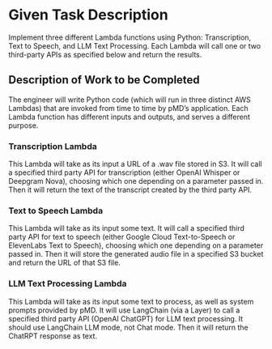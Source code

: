 # Given Task Description

Implement three different Lambda functions using Python: Transcription, Text to Speech, and LLM Text Processing. Each Lambda will call one or two third-party APIs as specified below and return the results.

## Description of Work to be Completed

The engineer will write Python code (which will run in three distinct AWS Lambdas) that are invoked from time to time by pMD’s application. Each Lambda function has different inputs and outputs, and serves a different purpose.

### Transcription Lambda

This Lambda will take as its input a URL of a .wav file stored in S3. It will call a
specified third party API for transcription (either OpenAI Whisper or Deepgram Nova), choosing which one depending on a parameter passed in. Then it will return the text of the transcript created by the third party API.

### Text to Speech Lambda

This Lambda will take as its input some text. It will call a specified third party API
for text to speech (either Google Cloud Text-to-Speech or ElevenLabs Text to Speech), choosing which one depending on a parameter passed in. Then it will store the generated audio file in a specified S3 bucket and return the URL of that S3 file.

### LLM Text Processing Lambda

This Lambda will take as its input some text to process, as well as system prompts provided by pMD. It will use LangChain (via a Layer) to call a specified third party API (OpenAI ChatGPT) for LLM text processing. It should use LangChain LLM mode, not Chat mode. Then it will return the ChatRPT response as text.
